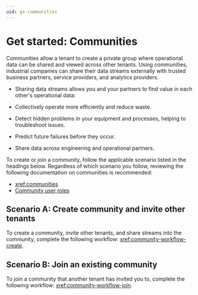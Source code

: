 ```yaml
---
uid: gs-communities
---
```


# Get started: Communities

Communities allow a tenant to create a private group where operational data can be shared and viewed across other tenants. Using communities, industrial companies can share their data streams externally with trusted business partners, service providers, and analytics providers.

- Sharing data streams allows you and your partners to find value in each other's operational data:

- Collectively operate more efficiently and reduce waste.

- Detect hidden problems in your equipment and processes, helping to troubleshoot issues.

- Predict future failures before they occur.

- Share data across engineering and operational partners.

To create or join a community, follow the applicable scenario listed in the headings below. Regardless of which scenario you follow, reviewing the following documentation on communities is recommended:

- <xref:communities>
- [Community user roles](xref:community-setup#community-user-roles)

## Scenario A: Create community and invite other tenants

To create a community, invite other tenants, and share streams into the community, complete the following workflow: <xref:community-workflow-create>.

## Scenario B: Join an existing community

To join a community that another tenant has invited you to, complete the following workflow: <xref:community-workflow-join>.
